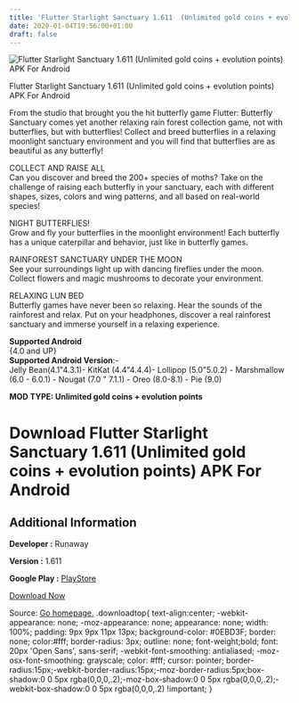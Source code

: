 ```yaml
---
title: 'Flutter Starlight Sanctuary 1.611  (Unlimited gold coins + evolution points) APK For Android'
date: 2020-01-04T19:56:00+01:00
draft: false
---
```


![Flutter Starlight Sanctuary 1.611  (Unlimited gold coins + evolution points) APK For Android](https://i0.wp.com/apkhome.net/wp-content/uploads/2020/01/Flutter-Starlight-Sanctuary-1.611--Unlimited-gold-coins-evolution-points.png "Flutter Starlight Sanctuary 1.611  (Unlimited gold coins + evolution points) APK For Android")

  

Flutter Starlight Sanctuary 1.611  (Unlimited gold coins + evolution points) APK For Android

From the studio that brought you the hit butterfly game Flutter: Butterfly Sanctuary comes yet another relaxing rain forest collection game, not with butterflies, but with butterflies! Collect and breed butterflies in a relaxing moonlight sanctuary environment and you will find that butterflies are as beautiful as any butterfly!

COLLECT AND RAISE ALL  
Can you discover and breed the 200+ species of moths? Take on the challenge of raising each butterfly in your sanctuary, each with different shapes, sizes, colors and wing patterns, and all based on real-world species!

NIGHT BUTTERFLIES!  
Grow and fly your butterflies in the moonlight environment! Each butterfly has a unique caterpillar and behavior, just like in butterfly games.

RAINFOREST SANCTUARY UNDER THE MOON  
See your surroundings light up with dancing fireflies under the moon. Collect flowers and magic mushrooms to decorate your environment.

RELAXING LUN BED  
Butterfly games have never been so relaxing. Hear the sounds of the rainforest and relax. Put on your headphones, discover a real rainforest sanctuary and immerse yourself in a relaxing experience.

**Supported Android**  
{4.0 and UP}  
**Supported Android Version**:-  
Jelly Bean(4.1"4.3.1)- KitKat (4.4"4.4.4)- Lollipop (5.0"5.0.2) - Marshmallow (6.0 - 6.0.1) - Nougat (7.0 " 7.1.1) - Oreo (8.0-8.1) - Pie (9.0)

**MOD TYPE: Unlimited gold coins + evolution points**

Download Flutter Starlight Sanctuary 1.611  (Unlimited gold coins + evolution points) APK For Android
=========================================================================================================

Additional Information
----------------------

**Developer :** Runaway

**Version :** 1.611

**Google Play :** [PlayStore](https://play.google.com/store/apps/details?id=com.runawayplay.starlight)

  

[Download Now](https://store4app.co/post/flutter-starlight-sanctuary-1-611-od-unlimited-gold-coins-evolution-points-apk-for-android_1578164010)

  
Source: [Go homepage.](https://store4app.co/post/flutter-starlight-sanctuary-1-611-od-unlimited-gold-coins-evolution-points-apk-for-android_1578164010) .downloadtop{ text-align:center; -webkit-appearance: none; -moz-appearance: none; appearance: none; width: 100%; padding: 9px 9px 11px 13px; background-color: #0EBD3F; border: none; color:#fff; border-radius: 3px; outline: none; font-weight;bold; font: 20px 'Open Sans', sans-serif; -webkit-font-smoothing: antialiased; -moz-osx-font-smoothing: grayscale; color: #fff; cursor: pointer; border-radius:15px;-webkit-border-radius:15px;-moz-border-radius:5px;box-shadow:0 0 5px rgba(0,0,0,.2);-moz-box-shadow:0 0 5px rgba(0,0,0,.2);-webkit-box-shadow:0 0 5px rgba(0,0,0,.2) !important; }